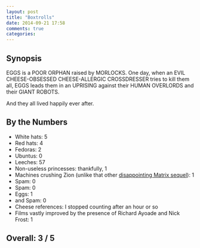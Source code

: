 ```yaml
---
layout: post
title: "Boxtrolls"
date: 2014-09-21 17:58
comments: true
categories: 
---
```


Synopsis
--------

EGGS is a POOR ORPHAN raised by MORLOCKS. One day, when an EVIL CHEESE-OBSESSED CHEESE-ALLERGIC CROSSDRESSER tries to kill them all, EGGS leads them in an UPRISING against their HUMAN OVERLORDS and their GIANT ROBOTS.

And they all lived happily ever after.

By the Numbers
--------------

* White hats: 5
* Red hats: 4
* Fedoras: 2
* Ubuntus: 0
* Leeches: 57
* Non-useless princesses: thankfully, 1
* Machines crushing Zion (unlike that other [disappointing Matrix sequel](../bolt/)): 1
* Spam: 0
* Spam: 0
* Eggs: 1
* and Spam: 0
* Cheese references: I stopped counting after an hour or so
* Films vastly improved by the presence of Richard Ayoade and Nick Frost: 1

Overall: 3 / 5
--------------
